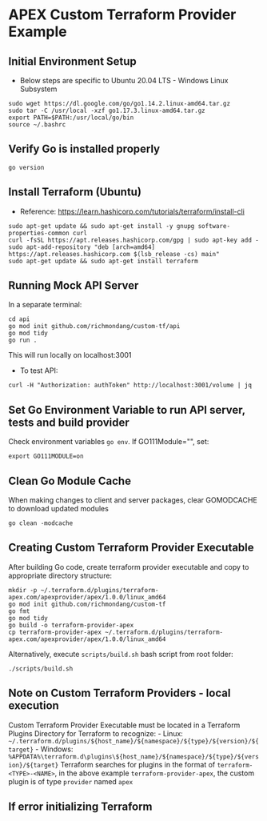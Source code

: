 # APEX Custom Terraform Provider Example

## Initial Environment Setup

- Below steps are specific to Ubuntu 20.04 LTS - Windows Linux Subsystem

```
sudo wget https://dl.google.com/go/go1.14.2.linux-amd64.tar.gz
sudo tar -C /usr/local -xzf go1.17.3.linux-amd64.tar.gz
export PATH=$PATH:/usr/local/go/bin
source ~/.bashrc
```
## Verify Go is installed properly
```
go version
```


## Install Terraform (Ubuntu)
- Reference: https://learn.hashicorp.com/tutorials/terraform/install-cli
```
sudo apt-get update && sudo apt-get install -y gnupg software-properties-common curl
curl -fsSL https://apt.releases.hashicorp.com/gpg | sudo apt-key add -
sudo apt-add-repository "deb [arch=amd64] https://apt.releases.hashicorp.com $(lsb_release -cs) main"
sudo apt-get update && sudo apt-get install terraform
```

## Running Mock API Server
In a separate terminal:
```
cd api
go mod init github.com/richmondang/custom-tf/api
go mod tidy
go run .
```
This will run locally on localhost:3001
- To test API:
```
curl -H "Authorization: authToken" http://localhost:3001/volume | jq
```


## Set Go Environment Variable to run API server, tests and build provider
Check environment variables `go env`. If GO111Module="", set:
```
export GO111MODULE=on
```

## Clean Go Module Cache
When making changes to client and server packages, clear GOMODCACHE to download updated modules
```
go clean -modcache
```

## Creating Custom Terraform Provider Executable
After building Go code, create terraform provider executable and copy to appropriate directory structure:
```
mkdir -p ~/.terraform.d/plugins/terraform-apex.com/apexprovider/apex/1.0.0/linux_amd64
go mod init github.com/richmondang/custom-tf
go fmt
go mod tidy
go build -o terraform-provider-apex
cp terraform-provider-apex ~/.terraform.d/plugins/terraform-apex.com/apexprovider/apex/1.0.0/linux_amd64
```
Alternatively, execute `scripts/build.sh` bash script from root folder:
```
./scripts/build.sh
```

## Note on Custom Terraform Providers - local execution
Custom Terraform Provider Executable must be located in a Terraform Plugins Directory for Terraform to recognize:
    - Linux: `~/.terraform.d/plugins/${host_name}/${namespace}/${type}/${version}/${target}`
    - Windows: `%APPDATA%\terraform.d\plugins\${host_name}/${namespace}/${type}/${version}/${target}`
Terraform searches for plugins in the format of `terraform-<TYPE>-<NAME>`, in the above example `terraform-provider-apex`, the custom plugin is of type `provider` named `apex`

## If error initializing Terraform
